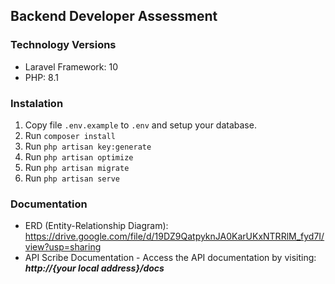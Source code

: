## Backend Developer Assessment

### Technology Versions

- Laravel Framework: 10
- PHP: 8.1

### Instalation

1. Copy file `.env.example` to `.env` and setup your database.
2. Run `composer install`
3. Run `php artisan key:generate`
4. Run `php artisan optimize`
5. Run `php artisan migrate`
6. Run `php artisan serve`

### Documentation

- ERD (Entity-Relationship Diagram): https://drive.google.com/file/d/19DZ9QatpyknJA0KarUKxNTRRlM_fyd7I/view?usp=sharing
- API Scribe Documentation - Access the API documentation by visiting: <i><b>http://{your local address}/docs</b></i>
